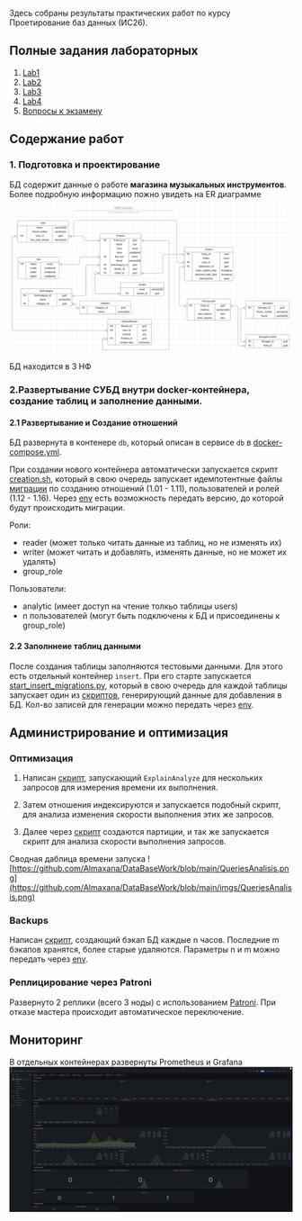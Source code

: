 Здесь собраны результаты практических работ по курсу Проетирование баз данных (ИС26).
## Полные задания лабораторных
1. [Lab1](https://github.com/Almaxana/DataBaseWork/blob/main/Labs/Lab1.pdf)
2. [Lab2](https://github.com/Almaxana/DataBaseWork/blob/main/Labs/Lab2.pdf)
3. [Lab3](https://github.com/Almaxana/DataBaseWork/blob/main/Labs/Lab3.pdf)
4. [Lab4](https://github.com/Almaxana/DataBaseWork/blob/main/Labs/Lab4.pdf)
5. [Вопросы к экзамену](https://github.com/Almaxana/DataBaseWork/blob/main/Labs/ExamQuestions.pdf)

## Содержание работ
### 1. Подготовка и проектирование
БД содержит данные о работе **магазина музыкальных инструментов**. Более подробную информацию пожно увидеть на ER диаграмме
![ERD](https://github.com/Almaxana/DataBaseWork/blob/main/imgs/ERD.png)

БД находится в 3 НФ


### 2.Развертывание СУБД внутри docker-контейнера, создание таблиц и заполнение данными.
#### 2.1 Развертывание и Создание отношений
БД развернута в контенере ```db```, который описан в сервисе ```db``` в  [docker-compose.yml](https://github.com/Almaxana/DataBaseWork/blob/main/docker-compose.yml).    

При создании нового контейнера автоматически запускается скрипт [creation.sh](https://github.com/Almaxana/DataBaseWork/blob/main/migrations/creation.sh), который в свою очередь запускает идемпотентные файлы [миграции](https://github.com/Almaxana/DataBaseWork/tree/main/migrations/numbered_migrations) по созданию отношений (1.01 - 1.11), пользователей и ролей (1.12 - 1.16). Через [env](https://github.com/Almaxana/DataBaseWork/blob/main/.env) есть возможность передать версию, до которой будут происходить миграции.

Роли:
 - reader (может только читать данные из таблиц, но не изменять их)
 - writer (может читать и добавлять, изменять данные, но не может их удалять)
 - group_role
 
Пользователи:
 - analytic (имеет доступ на чтение толкьо таблицы users)
 - n пользователей (могут быть подключены к БД и присоединены к group_role)
 

#### 2.2 Заполннеие таблиц данными
После создания таблицы заполняются тестовыми данными. Для этого есть отдельный контейнер ```insert```. При его старте запускается [start_insert_migrations.py](https://github.com/Almaxana/DataBaseWork/blob/main/py/start_insert_migrations.py), который в свою очередь для каждой таблицы запускает один из [скриптов](https://github.com/Almaxana/DataBaseWork/tree/main/py/py_migrations), генерирующий данные для добавления в БД. Кол-во записей для генерации можно передать через [env](https://github.com/Almaxana/DataBaseWork/blob/main/.env).



## Администрирование и оптимизация
### Оптимизация
1. Написан [скрипт](https://github.com/Almaxana/DataBaseWork/blob/main/py/explain/ExplainQueries.py), запускающий ```ExplainAnalyze``` для нескольких запросов для измерения времени их выполнения.

2. Затем отношения индексируются и запускается подобный скрипт, для анализа изменения скорости выполнения этих же запросов.
3. Далее через [скрипт](https://github.com/Almaxana/DataBaseWork/blob/main/py/explain/partititonCreation.py) создаются партиции, и так же запускается скрипт для анализа скорости выполнения запросов.

Сводная даблица времени запуска
![https://github.com/Almaxana/DataBaseWork/blob/main/QueriesAnalisis.png](https://github.com/Almaxana/DataBaseWork/blob/main/imgs/QueriesAnalisis.png)

### Backups

Написан [скрипт](https://github.com/Almaxana/DataBaseWork/blob/main/py/backups/backupCreation.py), создающий бэкап БД каждые n часов. Последние m бэкапов хранятся, более старые удаляются. Параметры n и m можно передать через [env](https://github.com/Almaxana/DataBaseWork/blob/main/.env).

### Реплицирование через Patroni

Развернуто 2 реплики (всего 3 ноды) с использованием [Patroni](https://github.com/patroni/patroni). При отказе мастера происходит автоматическое переключение.

## Мониторинг

В отдельных контейнерах развернуты Prometheus и Grafana
![Grafana example](https://github.com/Almaxana/DataBaseWork/blob/main/imgs/Grafana_ex.jpg)
